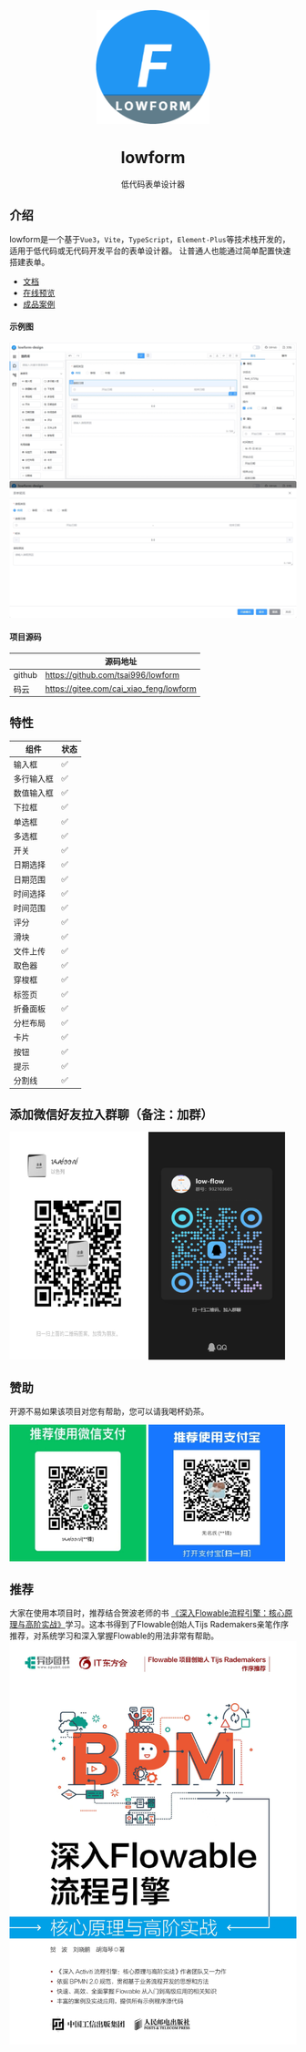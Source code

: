 <p align="center"><img height="200px" src="docs/public/logo.png"></p>

<div align="center">
    <h1>lowform</h1>
    <p>低代码表单设计器</p>
</div>

## 介绍

lowform是一个基于`Vue3`，`Vite`，`TypeScript`，`Element-Plus`等技术栈开发的，适用于低代码或无代码开发平台的表单设计器。
让普通人也能通过简单配置快速搭建表单。 <br />

- [文档](https://tsai996.github.io/lowform/)
- [在线预览](https://tsai996.github.io/lowform-pages/)
- [成品案例](https://demo.lowflow.vip/)

#### 示例图

<p>
    <img alt="表单设计" src="packages/lowform-design/public/form.png" style="display: inline-block"/>
    <img alt="表单预览" src="packages/lowform-design/public/preview.png" style="display: inline-block"/>
</p>

#### 项目源码

|        | 源码地址                                    |
|--------|-----------------------------------------|
| github | https://github.com/tsai996/lowform      |
| 码云     | https://gitee.com/cai_xiao_feng/lowform |


## 特性

| 组件    | 状态 |
|-------|----|
| 输入框   | ✅  |
| 多行输入框 | ✅  |
| 数值输入框 | ✅  |
| 下拉框   | ✅  |
| 单选框   | ✅  |
| 多选框   | ✅  |
| 开关    | ✅  |
| 日期选择  | ✅  |
| 日期范围  | ✅  |
| 时间选择  | ✅  |
| 时间范围  | ✅  |
| 评分    | ✅  |
| 滑块    | ✅  |
| 文件上传  | ✅  |
| 取色器   | ✅  |
| 穿梭框   | ✅  |
| 标签页   | ✅  |
| 折叠面板  | ✅  |
| 分栏布局  | ✅  |
| 卡片    | ✅  |
| 按钮    | ✅  |
| 提示    | ✅  |
| 分割线   | ✅  |

## 添加微信好友拉入群聊（备注：加群）
<p>
    <img alt="微信" src="packages/lowform-design/public/wx.jpg" width="240" height="400" style="display: inline-block"/>
    <img alt="QQ群" src="packages/lowform-design/public/qq_qun.jpg" width="240" height="400" style="display: inline-block"/>
</p>

## 赞助

开源不易如果该项目对您有帮助，您可以请我喝杯奶茶。
<p>
    <img alt="微信" src="packages/lowform-design/public/wxpay.png" height="240" width="240" style="display: inline-block"/>
    <img alt="支付宝" src="packages/lowform-design/public/alipay.png" height="240" width="240" style="display: inline-block"/>
</p>

## 推荐

大家在使用本项目时，推荐结合贺波老师的书
[《深入Flowable流程引擎：核心原理与高阶实战》](https://item.jd.com/14804836.html)学习。这本书得到了Flowable创始人Tijs Rademakers亲笔作序推荐，对系统学习和深入掌握Flowable的用法非常有帮助。
![flowable.jpg](packages/lowform-design/public/flowable.jpg)
